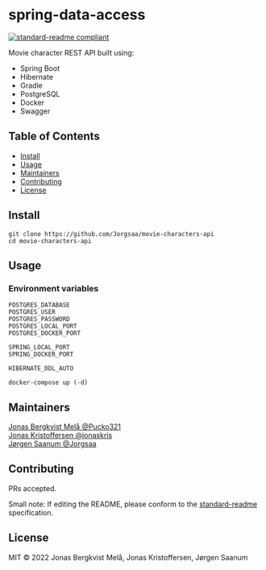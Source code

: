 # spring-data-access

[![standard-readme compliant](https://img.shields.io/badge/standard--readme-OK-green.svg?style=flat-square)](https://github.com/RichardLitt/standard-readme)

Movie character REST API built using:
- Spring Boot
- Hibernate
- Gradle
- PostgreSQL
- Docker
- Swagger

## Table of Contents

- [Install](#install)
- [Usage](#usage)
- [Maintainers](#maintainers)
- [Contributing](#contributing)
- [License](#license)

## Install

```
git clone https://github.com/Jorgsaa/movie-characters-api
cd movie-characters-api
```

## Usage

### Environment variables

```
POSTGRES_DATABASE
POSTGRES_USER
POSTGRES_PASSWORD
POSTGRES_LOCAL_PORT
POSTGRES_DOCKER_PORT

SPRING_LOCAL_PORT
SPRING_DOCKER_PORT

HIBERNATE_DDL_AUTO
```

```
docker-compose up (-d)
```

## Maintainers

[Jonas Bergkvist Melå @Pucko321](https://github.com/Pucko321) \
[Jonas Kristoffersen @jonaskris](https://github.com/jonaskris) \
[Jørgen Saanum @Jorgsaa](https://github.com/Jorgsaa)

## Contributing

PRs accepted.

Small note: If editing the README, please conform to the [standard-readme](https://github.com/RichardLitt/standard-readme) specification.

## License

MIT © 2022 Jonas Bergkvist Melå, Jonas Kristoffersen, Jørgen Saanum
